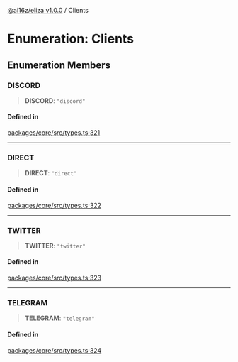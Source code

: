 [@ai16z/eliza v1.0.0](../index.md) / Clients

# Enumeration: Clients

## Enumeration Members

### DISCORD

> **DISCORD**: `"discord"`

#### Defined in

[packages/core/src/types.ts:321](https://github.com/0xVitae/DarkSun/blob/main/packages/core/src/types.ts#L321)

***

### DIRECT

> **DIRECT**: `"direct"`

#### Defined in

[packages/core/src/types.ts:322](https://github.com/0xVitae/DarkSun/blob/main/packages/core/src/types.ts#L322)

***

### TWITTER

> **TWITTER**: `"twitter"`

#### Defined in

[packages/core/src/types.ts:323](https://github.com/0xVitae/DarkSun/blob/main/packages/core/src/types.ts#L323)

***

### TELEGRAM

> **TELEGRAM**: `"telegram"`

#### Defined in

[packages/core/src/types.ts:324](https://github.com/0xVitae/DarkSun/blob/main/packages/core/src/types.ts#L324)
